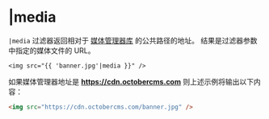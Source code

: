 # |media

`|media` 过滤器返回相对于 [媒体管理器库](../cms/mediamanager.md) 的公共路径的地址。 结果是过滤器参数中指定的媒体文件的 URL。

```twig
<img src="{{ 'banner.jpg'|media }}" />
```

如果媒体管理器地址是 __https://cdn.octobercms.com__ 则上述示例将输出以下内容： 

```html
<img src="https://cdn.octobercms.com/banner.jpg" />
```
